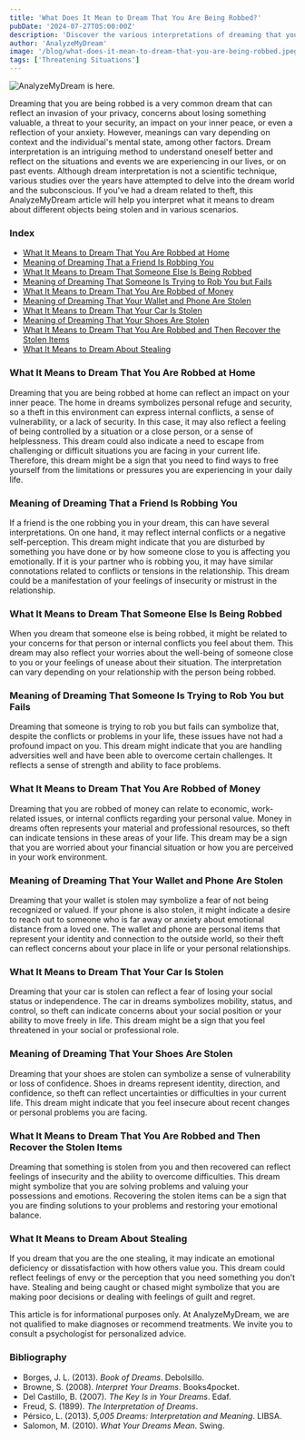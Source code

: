 ```yaml
---
title: 'What Does It Mean to Dream That You Are Being Robbed?'
pubDate: '2024-07-27T05:00:00Z'
description: 'Discover the various interpretations of dreaming that you are being robbed, from invasion of privacy to reflecting your anxiety.'
author: 'AnalyzeMyDream'
image: '/blog/what-does-it-mean-to-dream-that-you-are-being-robbed.jpeg'
tags: ['Threatening Situations']
---
```


![AnalyzeMyDream is here.](/blog/what-does-it-mean-to-dream-that-you-are-being-robbed.jpeg)

Dreaming that you are being robbed is a very common dream that can reflect an invasion of your privacy, concerns about losing something valuable, a threat to your security, an impact on your inner peace, or even a reflection of your anxiety. However, meanings can vary depending on context and the individual's mental state, among other factors. Dream interpretation is an intriguing method to understand oneself better and reflect on the situations and events we are experiencing in our lives, or on past events. Although dream interpretation is not a scientific technique, various studies over the years have attempted to delve into the dream world and the subconscious. If you've had a dream related to theft, this AnalyzeMyDream article will help you interpret what it means to dream about different objects being stolen and in various scenarios.

### Index

- [What It Means to Dream That You Are Robbed at Home](#what-it-means-to-dream-that-you-are-robbed-at-home)
- [Meaning of Dreaming That a Friend Is Robbing You](#meaning-of-dreaming-that-a-friend-is-robbing-you)
- [What It Means to Dream That Someone Else Is Being Robbed](#what-it-means-to-dream-that-someone-else-is-being-robbed)
- [Meaning of Dreaming That Someone Is Trying to Rob You but Fails](#meaning-of-dreaming-that-someone-is-trying-to-rob-you-but-fails)
- [What It Means to Dream That You Are Robbed of Money](#what-it-means-to-dream-that-you-are-robbed-of-money)
- [Meaning of Dreaming That Your Wallet and Phone Are Stolen](#meaning-of-dreaming-that-your-wallet-and-phone-are-stolen)
- [What It Means to Dream That Your Car Is Stolen](#what-it-means-to-dream-that-your-car-is-stolen)
- [Meaning of Dreaming That Your Shoes Are Stolen](#meaning-of-dreaming-that-your-shoes-are-stolen)
- [What It Means to Dream That You Are Robbed and Then Recover the Stolen Items](#what-it-means-to-dream-that-you-are-robbed-and-then-recover-the-stolen-items)
- [What It Means to Dream About Stealing](#what-it-means-to-dream-about-stealing)

### What It Means to Dream That You Are Robbed at Home

Dreaming that you are being robbed at home can reflect an impact on your inner peace. The home in dreams symbolizes personal refuge and security, so a theft in this environment can express internal conflicts, a sense of vulnerability, or a lack of security. In this case, it may also reflect a feeling of being controlled by a situation or a close person, or a sense of helplessness. This dream could also indicate a need to escape from challenging or difficult situations you are facing in your current life. Therefore, this dream might be a sign that you need to find ways to free yourself from the limitations or pressures you are experiencing in your daily life.

### Meaning of Dreaming That a Friend Is Robbing You

If a friend is the one robbing you in your dream, this can have several interpretations. On one hand, it may reflect internal conflicts or a negative self-perception. This dream might indicate that you are disturbed by something you have done or by how someone close to you is affecting you emotionally. If it is your partner who is robbing you, it may have similar connotations related to conflicts or tensions in the relationship. This dream could be a manifestation of your feelings of insecurity or mistrust in the relationship.

### What It Means to Dream That Someone Else Is Being Robbed

When you dream that someone else is being robbed, it might be related to your concerns for that person or internal conflicts you feel about them. This dream may also reflect your worries about the well-being of someone close to you or your feelings of unease about their situation. The interpretation can vary depending on your relationship with the person being robbed.

### Meaning of Dreaming That Someone Is Trying to Rob You but Fails

Dreaming that someone is trying to rob you but fails can symbolize that, despite the conflicts or problems in your life, these issues have not had a profound impact on you. This dream might indicate that you are handling adversities well and have been able to overcome certain challenges. It reflects a sense of strength and ability to face problems.

### What It Means to Dream That You Are Robbed of Money

Dreaming that you are robbed of money can relate to economic, work-related issues, or internal conflicts regarding your personal value. Money in dreams often represents your material and professional resources, so theft can indicate tensions in these areas of your life. This dream may be a sign that you are worried about your financial situation or how you are perceived in your work environment.

### Meaning of Dreaming That Your Wallet and Phone Are Stolen

Dreaming that your wallet is stolen may symbolize a fear of not being recognized or valued. If your phone is also stolen, it might indicate a desire to reach out to someone who is far away or anxiety about emotional distance from a loved one. The wallet and phone are personal items that represent your identity and connection to the outside world, so their theft can reflect concerns about your place in life or your personal relationships.

### What It Means to Dream That Your Car Is Stolen

Dreaming that your car is stolen can reflect a fear of losing your social status or independence. The car in dreams symbolizes mobility, status, and control, so theft can indicate concerns about your social position or your ability to move freely in life. This dream might be a sign that you feel threatened in your social or professional role.

### Meaning of Dreaming That Your Shoes Are Stolen

Dreaming that your shoes are stolen can symbolize a sense of vulnerability or loss of confidence. Shoes in dreams represent identity, direction, and confidence, so theft can reflect uncertainties or difficulties in your current life. This dream might indicate that you feel insecure about recent changes or personal problems you are facing.

### What It Means to Dream That You Are Robbed and Then Recover the Stolen Items

Dreaming that something is stolen from you and then recovered can reflect feelings of insecurity and the ability to overcome difficulties. This dream might symbolize that you are solving problems and valuing your possessions and emotions. Recovering the stolen items can be a sign that you are finding solutions to your problems and restoring your emotional balance.

### What It Means to Dream About Stealing

If you dream that you are the one stealing, it may indicate an emotional deficiency or dissatisfaction with how others value you. This dream could reflect feelings of envy or the perception that you need something you don’t have. Stealing and being caught or chased might symbolize that you are making poor decisions or dealing with feelings of guilt and regret.

This article is for informational purposes only. At AnalyzeMyDream, we are not qualified to make diagnoses or recommend treatments. We invite you to consult a psychologist for personalized advice.

### Bibliography

- Borges, J. L. (2013). *Book of Dreams*. Debolsillo.
- Browne, S. (2008). *Interpret Your Dreams*. Books4pocket.
- Del Castillo, B. (2007). *The Key Is in Your Dreams*. Edaf.
- Freud, S. (1899). *The Interpretation of Dreams*.
- Pérsico, L. (2013). *5,005 Dreams: Interpretation and Meaning*. LIBSA.
- Salomon, M. (2010). *What Your Dreams Mean*. Swing.
